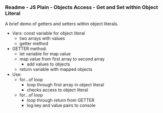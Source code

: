 ### Readme - JS Plain - Objects Access - Get and Set within Object Literal

A brief demo of getters and setters within object literals.

  * Vars: const variable for object literal
    * two arrays with values
    * getter method
  * GETTER method:
    * let variable for map value
    * map value from first array to second array
      * add values to objects
    * return variable with mapped objects
  * Use:
    * for...of loop
      * loop through first array in object literal
      * checks access to object literal
    * for...of loop
      * loop through return from GETTER
      * log key and value pairs to console

